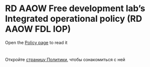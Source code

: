 # RD AAOW Free development lab’s Integrated operational policy (RD AAOW FDL IOP)

Open the [Policy page](https://adslbarxatov.github.io/IOP) to read it

#

Откройте [страницу Политики](https://adslbarxatov.github.io/IOP/ru), чтобы ознакомиться с ней
